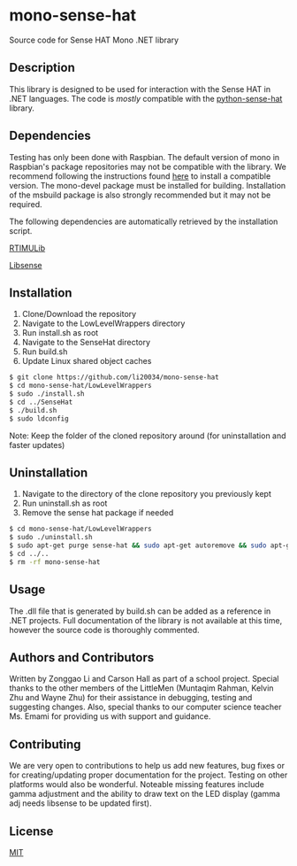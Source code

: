 # mono-sense-hat
Source code for Sense HAT Mono .NET library

## Description
This library is designed to be used for interaction with the Sense HAT in .NET languages. The code is *mostly* compatible with the [python-sense-hat](https://github.com/RPi-Distro/python-sense-hat) library.

## Dependencies
Testing has only been done with Raspbian.
The default version of mono in Raspbian's package repositories may not be compatible with the library. We recommend following the instructions found [here](https://www.mono-project.com/download/stable/#download-lin-raspbian) to install a compatible version. The mono-devel package must be installed for building. Installation of the msbuild package is also strongly recommended but it may not be required.

The following dependencies are automatically retrieved by the installation script.

[RTIMULib](https://github.com/RPi-Distro/RTIMULib)

[Libsense](https://github.com/moshegottlieb/libsense)

## Installation
  1. Clone/Download the repository
  2. Navigate to the LowLevelWrappers directory
  3. Run install.sh as root
  4. Navigate to the SenseHat directory
  5. Run build.sh
  6. Update Linux shared object caches
```bash
$ git clone https://github.com/li20034/mono-sense-hat
$ cd mono-sense-hat/LowLevelWrappers
$ sudo ./install.sh
$ cd ../SenseHat
$ ./build.sh
$ sudo ldconfig
```
Note: Keep the folder of the cloned repository around (for uninstallation and faster updates)

## Uninstallation
  1. Navigate to the directory of the clone repository you previously kept
  2. Run uninstall.sh as root
  3. Remove the sense hat package if needed
```bash
$ cd mono-sense-hat/LowLevelWrappers
$ sudo ./uninstall.sh
$ sudo apt-get purge sense-hat && sudo apt-get autoremove && sudo apt-get clean # optional
$ cd ../..
$ rm -rf mono-sense-hat 
```

## Usage
The .dll file that is generated by build.sh can be added as a reference in .NET projects. Full documentation of the library is not available at this time, however the source code is thoroughly commented.

## Authors and Contributors
Written by Zonggao Li and Carson Hall as part of a school project.
Special thanks to the other members of the LittleMen (Muntaqim Rahman, Kelvin Zhu and Wayne Zhu) for their assistance in debugging, testing and suggesting changes. Also, special thanks to our computer science teacher Ms. Emami for providing us with support and guidance.

## Contributing
We are very open to contributions to help us add new features, bug fixes or for creating/updating proper documentation for the project. Testing on other platforms would also be wonderful. Noteable missing features include gamma adjustment and the ability to draw text on the LED display (gamma adj needs libsense to be updated first).

## License
[MIT](https://choosealicense.com/licenses/mit/)
